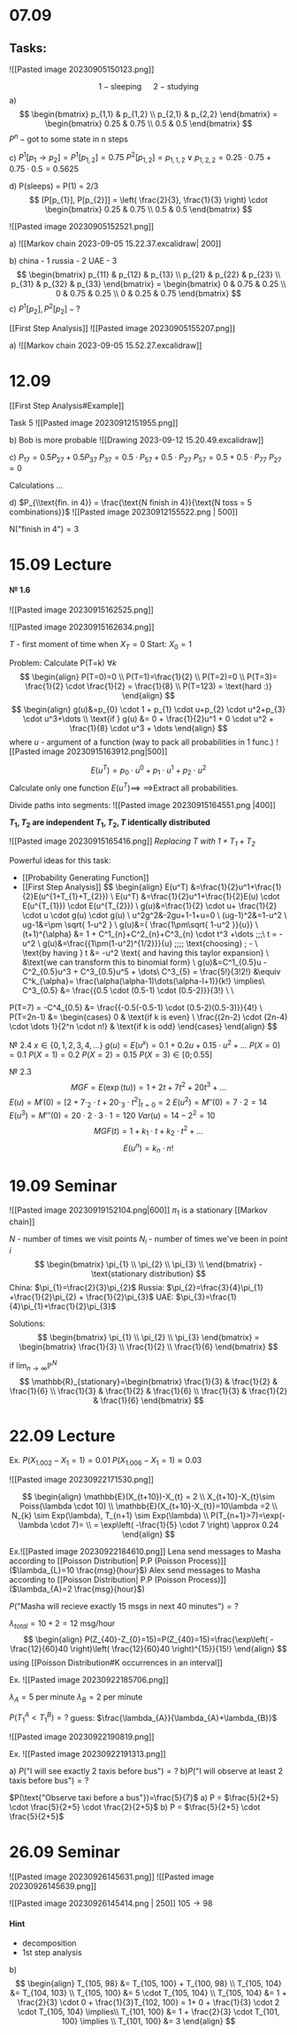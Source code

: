 
# 07.09
## Tasks:
![[Pasted image 20230905150123.png]]

$$
{1} - \text{sleeping} \;\;\;\;\;\
{2} - \text{studying}
$$
a)
$$
\begin{bmatrix}
p_{1,1} & p_{1,2} \\
p_{2,1} & p_{2,2}
\end{bmatrix} = \begin{bmatrix}
0.25 & 0.75 \\
0.5 & 0.5
\end{bmatrix}
$$
$P^n - \text{got to some state in n steps}$

c) 
$P^1[p_{1} \to p_{2}] = P^1[p_{1,2}] = 0.75$
$P^2[p_{1,2}] = p_{1,1,2} \lor p_{1,2,2} = 0.25  \cdot 0.75  + 0.75  \cdot 0.5 = 0.5625$

d)
P(sleeps) = P(1) = 2/3
$$
[P[p_{1}], P[p_{2}]] =  \left( \frac{2}{3}, \frac{1}{3} \right) \cdot  \begin{bmatrix}
0.25 & 0.75 \\
0.5 & 0.5
\end{bmatrix}
$$




![[Pasted image 20230905152521.png]]

a)
![[Markov chain 2023-09-05 15.22.37.excalidraw| 200]]

b) 
china - 1
russia - 2
UAE - 3
$$
\begin{bmatrix}
p_{11} & p_{12} & p_{13} \\
p_{21} & p_{22} & p_{23} \\
p_{31} & p_{32} & p_{33} 
\end{bmatrix} = 
\begin{bmatrix}
0 & 0.75 & 0.25  \\
0 & 0.75 & 0.25 \\
0 & 0.25 & 0.75
\end{bmatrix}
$$
с) $P^1[{p_2}], P^2[{p_2}]\;-\;?$

[[First Step Analysis]]
![[Pasted image 20230905155207.png]]

a) ![[Markov chain 2023-09-05 15.52.27.excalidraw]]
# 12.09
[[First Step Analysis#Example]]

Task 5
![[Pasted image 20230912151955.png]]


b) Bob is more probable
![[Drawing 2023-09-12 15.20.49.excalidraw]]

c) 
$P_{17} = 0.5P_{27} + 0.5P_{37}$
$P_{37} = 0.5 \cdot P_{57} + 0.5 \cdot P_{27}$
$P_{57}= 0.5 + 0.5 \cdot P_{77}$
$P_{27} = 0$

Calculations ...

d) 
$P_{\\text{fin. in 4}} = \frac{\text{N finish in 4}}{\text{N toss = 5 combinations}}$
![[Pasted image 20230912155522.png | 500]]


$\text{N("finish in 4")} = 3$


# 15.09 Lecture

#### № 1.6
![[Pasted image 20230915162525.png]]


![[Pasted image 20230915162634.png]]

$T$ - first moment of time when $X_{T} = 0$
Start: $X_{0} = 1$

Problem: Calculate P(T=k) $\forall k$
$$
\begin{align}
P(T=0)=0 \\
P(T=1)=\frac{1}{2} \\
P(T=2)=0 \\
P(T=3)= \frac{1}{2} \cdot \frac{1}{2} = \frac{1}{8} \\
P(T=123) = \text{hard :)}
\end{align}
$$
$$
\begin{align}
g(u)&=p_{0} \cdot 1 + p_{1} \cdot u+p_{2} \cdot u^2+p_{3} \cdot u^3+\dots \\
\text{if  } g(u) &= 0 + \frac{1}{2}u^1 + 0 \cdot u^2 + \frac{1}{8} \cdot u^3 + \dots
\end{align}
$$
where $u$ - argument of a function (way to pack all probabilities in 1 func.)
![[Pasted image 20230915163912.png|500]]

$$
E(u^T)=p_{0} \cdot u^0+p_{1} \cdot u^1 + p_{2} \cdot u^2
$$
Calculate only one function $E(u^T) \implies$ 
$\implies$Extract all probabilities.

Divide paths into segments:
![[Pasted image 20230915164551.png |400]]

**$T_{1}, T_{2}$ are independent
$T_{1},T_{2},T$ identically distributed**

![[Pasted image 20230915165416.png]]
*Replacing $T$ with $1 +T_{1}+T_{2}$*

Powerful ideas for this task:
- [[Probability Generating Function]]
- [[First Step Analysis]]
$$
\begin{align}
E(u^T) &=\frac{1}{2}u^1+\frac{1}{2}E(u^{1+T_{1}+T_{2}}) \\
E(u^T) &=\frac{1}{2}u^1+\frac{1}{2}E(u) \cdot E(u^{T_{1}}) \cdot E(u^{T_{2}})  \\
g(u)&=\frac{1}{2} \cdot u+ \frac{1}{2} \cdot u \cdot g(u)  \cdot g(u) \\
u^2g^2&-2gu+1-1+u=0 \\
(ug-1)^2&=1-u^2 \\
ug-1&=\pm \sqrt{ 1-u^2 } \\
g(u)&={ \frac{1\pm\sqrt{ 1-u^2 }}{u}} \\
(t+1)^{\alpha} &= 1 + C^1_{n}+C^2_{n}+C^3_{n} \cdot t^3 +\dots \;\;\;\ t = -u^2 \\ 
g(u)&=\frac{{1\pm(1-u^2)^{1/2}}}{u} \;\;\;\; \text{choosing}  \; - \\ 
\text{by having   } t &= -u^2 \text{ and having this taylor expansion} \\
&\text{we can transform this to binomial form} \\
g(u)&=C^1_{0.5}u - C^2_{0.5}u^3 + C^3_{0.5}u^5 + \dots\\ 
C^3_{5} = \frac{5!}{3!2!} &\equiv C^k_{\alpha}= \frac{\alpha(\alpha-1)\dots(\alpha-l+1)}{k!} \implies\\
C^3_{0.5} &= \frac{{0.5 \cdot (0.5-1) \cdot (0.5-2)}}{3!} \\ \\

P(T=7) = -C^4_{0.5} &= \frac{{-0.5(-0.5-1) \cdot (0.5-2)(0.5-3)}}{4!} \\
P(T=2n-1) &= \begin{cases}
0 & \text{if k is even} \\
\frac{(2n-2) \cdot (2n-4) \cdot \dots 1}{2^n \cdot n!} & \text{if k is odd}
\end{cases}
\end{align}
$$


№ 2.4
$x \in \{ 0,1,2,3,4,\dots \}$
$g(u) = E(u^x)=0.1+0.2u+0.15 \cdot u^2 + \dots$
$P(X=0)=0.1$
$P(X=1)=0.2$
$P(X=2)=0.15$
$P(X=3) \in [0; 0.55]$


№ 2.3
$$
MGF = E(\exp(tu))= 1+2t+7t^2+20t^3 + \dots
$$
$E(u)=M'(0) = [2+7 \cdot_{2} \cdot t + 20 \cdot_{3} \cdot t^2]_{t=0}=2$ 
$E(u^2) =M''(0) = 7 \cdot 2=14$
$E(u^3) =M'''(0) = 20 \cdot 2 \cdot 3 \cdot 1 = 120$
$Var(u)=14-2^2=10$
$$
MGF(t)=1+k_{1} \cdot t+k_{2} \cdot t^2 + \dots
$$
$$
E(u^n)=k_{n} \cdot n!
$$

# 19.09 Seminar


![[Pasted image 20230919152104.png|600]]
$\pi_{1}$ is a stationary [[Markov chain]]

$N$ - number of times we visit points
$N_{i}$ - number of times we've been in point $i$
$$
\begin{bmatrix}
\pi_{1} \\
\pi_{2} \\
\pi_{3} \\
\end{bmatrix} - \text{stationary distribution}
$$
China: $\pi_{1}=\frac{2}{3}\pi_{2}$ 
Russia: $\pi_{2}=\frac{3}{4}\pi_{1} +\frac{1}{2}\pi_{2} + \frac{1}{2}\pi_{3}$
UAE: $\pi_{3}=\frac{1}{4}\pi_{1}+\frac{1}{2}\pi_{3}$

Solutions:
$$
\begin{bmatrix}
\pi_{1} \\
\pi_{2} \\
\pi_{3}
\end{bmatrix} = \begin{bmatrix}
\frac{1}{3} \\
\frac{1}{2} \\
\frac{1}{6}
\end{bmatrix}
$$

if $\lim_{ n \to \infty }\mathbb{P}^N$
$$
\mathbb{R}_{stationary}=\begin{bmatrix}
\frac{1}{3} & \frac{1}{2} & \frac{1}{6} \\
\frac{1}{3} & \frac{1}{2} & \frac{1}{6} \\
\frac{1}{3} & \frac{1}{2} & \frac{1}{6}
\end{bmatrix}
$$



# 22.09 Lecture
Ex. 
$P(X_{1.002}-X_{1}=1)=0.01$
$P(X_{1.006}-X_{1}=1) \approx 0.03$

![[Pasted image 20230922171530.png]]

$$
\begin{align}
\mathbb{E}(X_{t+10})-X_{t} = 2 \\
X_{t+10}-X_{t}\sim Poiss(\lambda \cdot 10) \\
\mathbb{E}(X_{t+10}-X_{t})=10\lambda =2  \\
N_{k} \sim Exp(\lambda), T_{n+1} \sim Exp(\lambda) \\
P(T_{n+1}>7)=\exp(-\lambda \cdot 7)=  \\
= \exp\left( -\frac{1}{5} \cdot 7 \right) \approx 0.24
\end{align}
$$

Ex.![[Pasted image 20230922184610.png]]
Lena send messages to Masha according to [[Poisson Distribution| P.P (Poisson Process)]] ($\lambda_{L}=10 \frac{msg}{hour}$)
Alex send messages to Masha according to [[Poisson Distribution| P.P (Poisson Process)]] ($\lambda_{A}=2 \frac{msg}{hour}$)

$P(\text{"Masha will recieve exactly 15 msgs in next 40 minutes"})=?$

$\lambda_{total}=10+2=12 \text{ msg/hour}$
$$
\begin{align}
P(Z_{40}-Z_{0}=15)=P(Z_{40}=15)=\frac{\exp\left( -\frac{12}{60}40 \right)\left( \frac{12}{60}40 \right)^{15}}{15!}
\end{align}
$$
using [[Poisson Distribution#K occurrences in an interval]]

Ex.
![[Pasted image 20230922185706.png]]

$\lambda_{A}=5$ per minute
$\lambda_{B} = 2$ per minute

$P(T^{A}_{1} < T^{B}_{1}) = ?$
guess: $\frac{\lambda_{A}}{\lambda_{A}+\lambda_{B}}$

![[Pasted image 20230922190819.png]]


Ex. ![[Pasted image 20230922191313.png]]

a) $P(\text{"I will see exactly 2 taxis before bus"})=?$
b)$P(\text{"I will observe at least 2 taxis before bus"})=?$

$P(\text{"Observe taxi before a bus"})=\frac{5}{7}$
a) P = $\frac{5}{2+5} \cdot \frac{5}{2+5}  \cdot \frac{2}{2+5}$
b) P = $\frac{5}{2+5} \cdot \frac{5}{2+5}$

# 26.09 Seminar
![[Pasted image 20230926145631.png]]
![[Pasted image 20230926145639.png]]

![[Pasted image 20230926145414.png | 250]]
$105 \to 98$
#### Hint
- decomposition
- 1st step analysis

b)
$$
\begin{align}
T_{105, 98} &= T_{105, 100} + T_{100, 98} \\
T_{105, 104} &= T_{104, 103} \\
T_{105, 100} &= 5  \cdot  T_{105, 104} \\
T_{105, 104} &= 1 + \frac{2}{3} \cdot 0 + \frac{1}{3}T_{102, 100}  = 1+ 0 + \frac{1}{3}  \cdot  2  \cdot  T_{105, 104} \implies\\
T_{101, 100} &= 1 + \frac{2}{3} \cdot  T_{101, 100} \implies \\
T_{101, 100} &= 3
\end{align}
$$